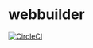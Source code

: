 # webbuilder
[![CircleCI](https://circleci.com/gh/VictorWinberg/webbuilder.svg?style=svg&circle-token=e94aebd7dedf0fb3a529cded4798cfcd29764020)](https://circleci.com/gh/VictorWinberg/webbuilder)
